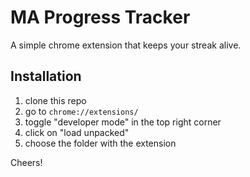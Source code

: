 # MA Progress Tracker

A simple chrome extension that keeps your streak alive.

## Installation

1. clone this repo
2. go to `chrome://extensions/`
3. toggle "developer mode" in the top right corner
4. click on "load unpacked"
5. choose the folder with the extension

Cheers!